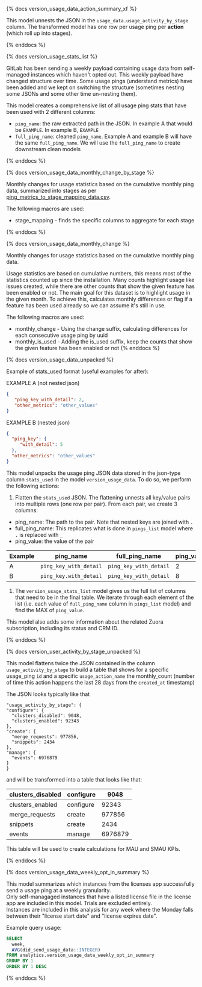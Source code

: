 {% docs version_usage_data_action_summary_xf %}

This model unnests the JSON in the `usage_data.usage_activity_by_stage` column. The transformed model has one row per usage ping per **action** (which roll up into stages).

{% enddocs %}


{% docs version_usage_stats_list %}

GitLab has been sending a weekly payload containing usage data from self-managed instances which haven't opted out. This weekly payload have changed structure over time. Some usage pings (understand metrics) have been added and we kept on switching the structure (sometimes nesting some JSONs and some other time un-nesting them).

This model creates a comprehensive list of all usage ping stats that have been used with 2 different columns:

* `ping_name`: the raw extracted path  in the JSON. In example A that would be `EXAMPLE`. In example B, `EXAMPLE`
* `full_ping_name`: cleaned `ping_name`. Example A and example B will have the same `full_ping_name`. We will use the `full_ping_name` to create downstream clean models


{% enddocs %}

{% docs version_usage_data_monthly_change_by_stage %}

Monthly changes for usage statistics based on the cumulative monthly ping data, summarized into stages as per [ping_metrics_to_stage_mapping_data.csv](https://gitlab.com/gitlab-data/analytics/blob/master/transform/snowflake-dbt/data/ping_metrics_to_stage_mapping_data.csv).

The following macros are used:
* stage_mapping - finds the specific columns to aggregate for each stage

{% enddocs %}

{% docs version_usage_data_monthly_change %}

Monthly changes for usage statistics based on the cumulative monthly ping data.

Usage statistics are based on cumulative numbers, this means most of the statistics counted up since the installation. Many counts highlight usage like issues created, while there are other counts that show the given feature has been enabled or not.
The main goal for this dataset is to highlight usage in the given month. To achieve this, calculates monthly differences or flag if a feature has been used already so we can assume it's still in use.

The following macros are used:

* monthly_change - Using the change suffix, calculating differences for each consecutive usage ping by uuid
* monthly_is_used - Adding the is_used suffix, keep the counts that show the given feature has been enabled or not
{% enddocs %}

{% docs version_usage_data_unpacked %}

Example of stats_used format (useful examples for after):

EXAMPLE A (not nested json)
```json
{
   "ping_key_with_detail": 2,
   "other_metrics": "other_values"
}
```

EXAMPLE B (nested json)
```json
{
  "ping_key": { 
     "with_detail": 5
  },
  "other_metrics": "other_values"
}
```
 
This model unpacks the usage ping JSON data stored in the json-type column `stats_used` in the model `version_usage_data`. To do so, we perform the following actions:

1. Flatten the `stats_used` JSON. The flattening unnests all key/value pairs into multiple rows (one row per pair). From each pair, we create 3 columns:

  * ping_name: The path to the pair. Note that nested keys are joined with `.`
  * full_ping_name: This replicates what is done in `pings_list` model where `.` is replaced with `_`
  * ping_value: the value of the pair
  
| Example | ping_name | full_ping_name | ping_value |
|---|---|---|---|
| A | `ping_key_with_detail` | `ping_key_with_detail` | 2 |
| B | `ping_key.with_detail` | `ping_key_with_detail` | 8 |

1. The `version_usage_stats_list` model gives us the full list of columns that need to be in the final table. We iterate through each element of the list (i.e. each value of `full_ping_name` column in `pings_list` model) and find the MAX of `ping_value`.

This model also adds some information about the related Zuora subscription, including its status and CRM ID.

{% enddocs %}

{% docs version_user_activity_by_stage_unpacked %}

This model flattens twice the JSON contained in the column `usage_activity_by_stage` to build a table that shows for a specific usage_ping `id` and a specific `usage_action_name` the monthly_count (number of time this action happens the last 28 days from the `created_at` timestamp)

The JSON looks typically like that

```
"usage_activity_by_stage": {
"configure": {
  "clusters_disabled": 9048,
  "clusters_enabled": 92343
},
"create": {
  "merge_requests": 977856,
  "snippets": 2434
},
"manage": {
  "events": 6976879
}
}
```

and will be transformed into a table that looks like that:

| clusters\_disabled | configure | 9048    |
|--------------------|-----------|---------|
| clusters\_enabled  | configure | 92343   |
| merge\_requests    | create    | 977856  |
| snippets           | create    | 2434    |
| events             | manage    | 6976879 |


This table will be used to create calculations for MAU and SMAU KPIs.

{% enddocs %}

{% docs version_usage_data_weekly_opt_in_summary %}

This model summarizes which instances from the licenses app successfully send a usage ping at a weekly granularity.  
Only self-managaged instances that have a listed license file in the license app are included in this model. Trials are excluded entirely.  
Instances are included in this analysis for any week where the Monday falls between their "license start date" and "license expires date".  

Example query usage:
```sql
SELECT
  week,
  AVG(did_send_usage_data::INTEGER)
FROM analytics.version_usage_data_weekly_opt_in_summary
GROUP BY 1
ORDER BY 1 DESC
```

{% enddocs %}
